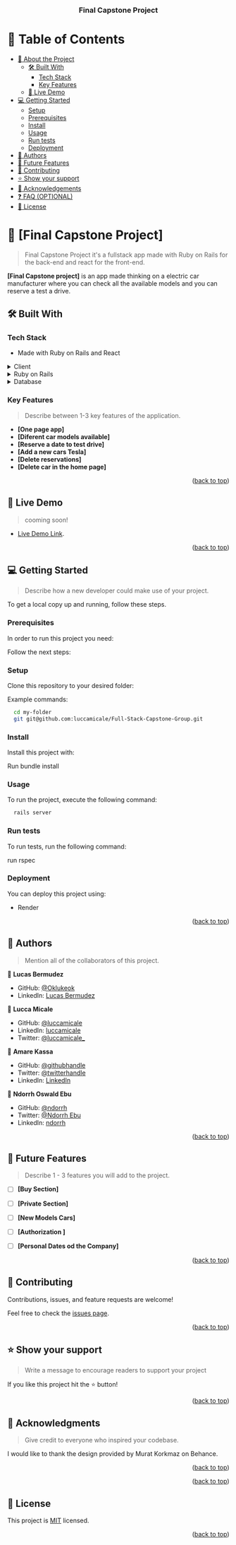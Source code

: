 <a name="readme-top"></a>


<div align="center">
  
  <br/>

  <h3><b>Final Capstone Project</b></h3>

</div>

# 📗 Table of Contents

- [📖 About the Project](#about-project)
  - [🛠 Built With](#built-with)
    - [Tech Stack](#tech-stack)
    - [Key Features](#key-features)
  - [🚀 Live Demo](#live-demo)
- [💻 Getting Started](#getting-started)
  - [Setup](#setup)
  - [Prerequisites](#prerequisites)
  - [Install](#install)
  - [Usage](#usage)
  - [Run tests](#run-tests)
  - [Deployment](#triangular_flag_on_post-deployment)
- [👥 Authors](#authors)
- [🔭 Future Features](#future-features)
- [🤝 Contributing](#contributing)
- [⭐️ Show your support](#support)
- [🙏 Acknowledgements](#acknowledgements)
- [❓ FAQ (OPTIONAL)](#faq)
- [📝 License](#license)


# 📖 [Final Capstone Project] <a name="about-project"></a>

> Final Capstone Project it's a fullstack app made with Ruby on Rails for the back-end and react for the front-end.

**[Final Capstone project]** is an app made thinking on a electric car manufacturer where you can check all the available models and you can reserve a test a drive.

## 🛠 Built With <a name="built-with"></a>

### Tech Stack <a name="tech-stack"></a>

- Made with Ruby on Rails and React

<details>
  <summary>Client</summary>
  <ul>
    <li><a href="https://reactjs.org/">React.js</a></li>
  </ul>
</details>

<details>
  <summary>Ruby on Rails</summary>
  <ul>
    <li><a href="https://rubyonrails.org/">Rails</a></li>
  </ul>
</details>

<details>
<summary>Database</summary>
  <ul>
    <li><a href="https://www.postgresql.org/">PostgreSQL</a></li>
  </ul>
</details>


### Key Features <a name="key-features"></a>

> Describe between 1-3 key features of the application.

- **[One page app]**
- **[Diferent car models available]**
- **[Reserve a date to test drive]**
- **[Add a new cars Tesla]**
- **[Delete reservations]**
- **[Delete car in the home page]**

<p align="right">(<a href="#readme-top">back to top</a>)</p>


## 🚀 Live Demo <a name="live-demo"></a>

> cooming soon!

- [Live Demo Link](https://reserve-tesla-car.onrender.com).

<p align="right">(<a href="#readme-top">back to top</a>)</p>


## 💻 Getting Started <a name="getting-started"></a>

> Describe how a new developer could make use of your project.

To get a local copy up and running, follow these steps.

### Prerequisites

In order to run this project you need:

Follow the next steps:

### Setup

Clone this repository to your desired folder:


Example commands:

```sh
  cd my-folder
  git git@github.com:luccamicale/Full-Stack-Capstone-Group.git
```
### Install

Install this project with:

Run bundle install

### Usage

To run the project, execute the following command:

```sh
  rails server
```


### Run tests

To run tests, run the following command:

run rspec

### Deployment

You can deploy this project using:

- Render

<p align="right">(<a href="#readme-top">back to top</a>)</p>


## 👥 Authors <a name="authors"></a>

> Mention all of the collaborators of this project.

👤 **Lucas Bermudez**

- GitHub: [@Oklukeok](https://github.com/Oklukeok)
- LinkedIn: [Lucas Bermudez](https://linkedin.com/in/lucas-bermudez/)


👤 **Lucca Micale**

- GitHub: [@luccamicale](https://github.com/luccamicale)
- LinkedIn: [luccamicale](https://www.linkedin.com/in/luccamicale/)
- Twitter: [@luccamicale_](https://twitter.com/LuccaMicale_)

👤 **Amare Kassa**

- GitHub: [@githubhandle](https://github.com/amare1990)
- Twitter: [@twitterhandle](https://twitter.com/amaremek)
- LinkedIn: [LinkedIn](https://www.linkedin.com/in/amaremek/)


👤 **Ndorrh Oswald Ebu**

- GitHub: [@ndorrh](https://github.com/ndorrh)
- Twitter: [@Ndorrh Ebu](https://twitter.com/NdorrhEbu)
- LinkedIn: [ndorrh](https://linkedin.com/in/ndorrhoswaldebu)


<p align="right">(<a href="#readme-top">back to top</a>)</p>


## 🔭 Future Features <a name="future-features"></a>

> Describe 1 - 3 features you will add to the project.

- [ ] **[Buy Section]**
- [ ] **[Private Section]**
- [ ] **[New Models Cars]**
- [ ] **[Authorization ]**
- [ ] **[Personal Dates od the Company]**


<p align="right">(<a href="#readme-top">back to top</a>)</p>


## 🤝 Contributing <a name="contributing"></a>

Contributions, issues, and feature requests are welcome!

Feel free to check the [issues page](../../issues/).

<p align="right">(<a href="#readme-top">back to top</a>)</p>

<!-- SUPPORT -->

## ⭐️ Show your support <a name="support"></a>

> Write a message to encourage readers to support your project

If you like this project hit the ⭐️ button!

<p align="right">(<a href="#readme-top">back to top</a>)</p>

<!-- ACKNOWLEDGEMENTS -->

## 🙏 Acknowledgments <a name="acknowledgements"></a>

> Give credit to everyone who inspired your codebase.

I would like to thank the design provided by Murat Korkmaz on Behance.

<p align="right">(<a href="#readme-top">back to top</a>)</p>


<p align="right">(<a href="#readme-top">back to top</a>)</p>

<!-- LICENSE -->

## 📝 License <a name="license"></a>

This project is [MIT](https://github.com/luccamicale/Full-Stack-Capstone-Group/community/license/new?branch=dev&filename=LICENSE&template=mit) licensed.


<p align="right">(<a href="#readme-top">back to top</a>)</p>